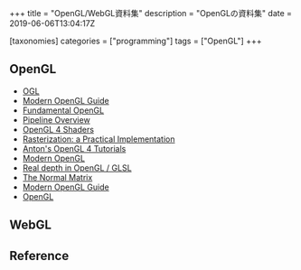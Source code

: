 +++
title = "OpenGL/WebGL資料集"
description = "OpenGLの資料集"
date = 2019-06-06T13:04:17Z

[taxonomies]
categories = ["programming"]
tags = ["OpenGL"]
+++

## OpenGL

- [OGL](http://ogldev.atspace.co.uk/index.html)
- [Modern OpenGL Guide](https://open.gl/)
- [Fundamental OpenGL](http://www.songho.ca/opengl/)
- [Pipeline Overview](http://beyondthegeek.com/2019/04/08/opengl-rendering-pipeline/)
- [OpenGL 4 Shaders](http://antongerdelan.net/opengl/shaders.html)
- [Rasterization: a Practical Implementation](https://www.scratchapixel.com/lessons/3d-basic-rendering/rasterization-practical-implementation/rasterization-stage)
- [Anton's OpenGL 4 Tutorials](http://antongerdelan.net/opengl/index.html#onlinetuts)
- [Modern OpenGL](https://en.wikibooks.org/wiki/OpenGL_Programming#Modern_OpenGL)
- [Real depth in OpenGL / GLSL](http://web.archive.org/web/20130416194336/http://olivers.posterous.com/linear-depth-in-glsl-for-real)
- [The Normal Matrix](http://www.lighthouse3d.com/tutorials/glsl-12-tutorial/the-normal-matrix/)
- [Modern OpenGL Guide](https://open.gl/)
- [OpenGL](http://www.songho.ca/opengl/)

## WebGL

## Reference
